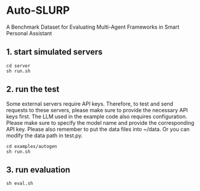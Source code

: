 # Auto-SLURP
A Benchmark Dataset for Evaluating Multi-Agent Frameworks in Smart Personal Assistant
## 1. start simulated servers
```
cd server
sh run.sh
```
## 2. run the test
Some external servers require API keys. Therefore, to test and send requests to these servers, please make sure to provide the necessary API keys first.
The LLM used in the example code also requires configuration. Please make sure to specify the model name and provide the corresponding API key.
Please also remember to put the data files into ~/data. Or you can modify the data path in test.py.
```
cd examples/autogen
sh run.sh
```
## 3. run evaluation
```
sh eval.sh
``` 
